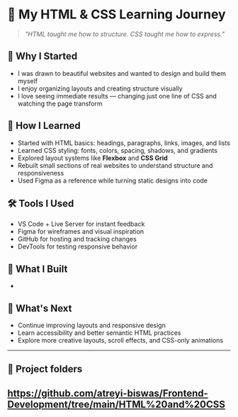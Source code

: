 # 🌱 My HTML & CSS Learning Journey
> *"HTML taught me how to structure. CSS taught me how to express."*

## 🧠 Why I Started
- I was drawn to beautiful websites and wanted to design and build them myself  
- I enjoy organizing layouts and creating structure visually  
- I love seeing immediate results — changing just one line of CSS and watching the page transform

## 📘 How I Learned
- Started with HTML basics: headings, paragraphs, links, images, and lists  
- Learned CSS styling: fonts, colors, spacing, shadows, and gradients  
- Explored layout systems like **Flexbox** and **CSS Grid**  
- Rebuilt small sections of real websites to understand structure and responsiveness  
- Used Figma as a reference while turning static designs into code

## 🛠️ Tools I Used
- VS Code + Live Server for instant feedback  
- Figma for wireframes and visual inspiration  
- GitHub for hosting and tracking changes  
- DevTools for testing responsive behavior

## 🧪 What I Built
- 

## 🚀 What's Next
- Continue improving layouts and responsive design  
- Learn accessibility and better semantic HTML practices  
- Explore more creative layouts, scroll effects, and CSS-only animations

---
## 📁 Project folders
https://github.com/atreyi-biswas/Frontend-Development/tree/main/HTML%20and%20CSS
---



